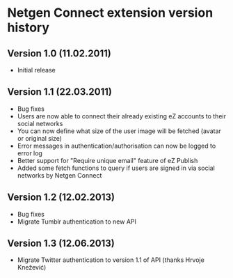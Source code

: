 # Netgen Connect extension version history

## Version 1.0 (11.02.2011)

- Initial release

## Version 1.1 (22.03.2011)

- Bug fixes
- Users are now able to connect their already existing eZ accounts to their social networks
- You can now define what size of the user image will be fetched (avatar or original size)
- Error messages in authentication/authorisation can now be logged to error log
- Better support for "Require unique email" feature of eZ Publish
- Added some fetch functions to query if users are signed in via social networks by Netgen Connect

## Version 1.2 (12.02.2013)

- Bug fixes
- Migrate Tumblr authentication to new API

## Version 1.3 (12.06.2013)

- Migrate Twitter authentication to version 1.1 of API (thanks Hrvoje Knežević)
